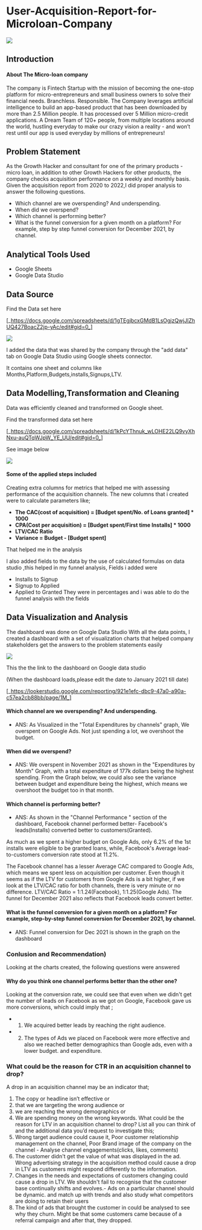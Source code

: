 # User-Acquisition-Report-for-Microloan-Company

![](user_acquisition.jpg)


## Introduction

#### About The Micro-loan company
The company is Fintech Startup with the mission of becoming the one-stop platform for micro-entrepreneurs and small business owners to solve their financial needs. Branchless. Responsible. The Company leverages artificial intelligence to build an app-based product that has been downloaded by more than 2.5 Million people. It has processed over 5 Million micro-credit applications. A Dream Team of 120+ people, from multiple locations around the world, hustling everyday to make our crazy vision a reality - and won’t rest until our app is used everyday by millions of entrepreneurs!


## Problem Statement
As the Growth Hacker and consultant for one of the primary products - micro loan, in addition to other Growth Hackers for other products, the company checks acquisition performance on a weekly and monthly basis. Given the acquisition report from 2020 to 2022,I did proper analysis to answer the following questions.


- Which channel are we overspending? And underspending.
- When did we overspend?
- Which channel is performing better?
- What is the funnel conversion for a given month on a platform? For example, step by step funnel conversion for December 2021, by channel.

## Analytical Tools Used
- Google Sheets
- Google Data Studio

## Data Source
Find the Data set here

[_https://docs.google.com/spreadsheets/d/1gTEgjbcxGMdB1LsOgjzQwjJlZhUQ427BoacZ2jp-yAc/edit#gid=0_]

![](microloan_company_excel_data.JPG)

I added the data that was shared by the company through the "add data" tab on Google Data Studio using Google sheets connector.

It contains one sheet and columns like Months,Platform,Budgets,installs,Signups,LTV. 


## Data Modelling,Transformation and Cleaning
Data was efficiently cleaned and transformed on Google sheet.


Find the transformed data set here

[_https://docs.google.com/spreadsheets/d/1kPcYThnuk_wLOHE22LQ9vyXhNxu-auQTqWJpW_YE_UU/edit#gid=0_]

See image below

![](microloan_transformed_data.JPG)

#### Some of the applied steps included
Creating extra columns for metrics that helped me with assessing performance of the acquisition channels. The new columns that i created were to calculate parameters like;
- **The CAC(cost of acquisition) = [Budget spent/No. of Loans granted] * 1000**
- **CPA(Cost per acquisition) =  [Budget spent/First time Installs] * 1000**
- **LTV/CAC Ratio** 
- **Variance = Budget - [Budget spent]**

That helped me in the analysis

I also added fields to the data by the use of calculated formulas on data studio ,this helped in my funnel analysis,
Fields i added were
- Installs to Signup
- Signup to Applied
- Applied to Granted
They were in percentages and i was able to do the funnel analysis with the fields


## Data Visualization and Analysis
The dashboard was done on Google Data Studio
With all the data points, I created a dashboard with a set of visualization charts that helped company stakeholders get the answers to the problem statements easily

![](data_visualization.png)

This the the link to the dashboard on Google data studio 

(When the dashboard loads,please edit the date to January 2021 till date)

[_https://lookerstudio.google.com/reporting/921e1efc-dbc9-47a0-a90a-c57ea2cb88bb/page/1M_]

#### Which channel are we overspending? And underspending.
- ANS: As Visualized in the "Total Expenditures by channels" graph, We overspent on Google Ads. Not just spending a lot, we overshoot the budget.


#### When did we overspend?
- ANS: We overspent in November 2021 as shown in the "Expenditures by Month" Graph, with a total expenditure of 177k dollars being the highest spending.
From the Graph below, we could also see the variance between budget and expenditure being the highest, which means we overshoot the budget too in that month.


#### Which channel is performing better?
- ANS:  As shown in the "Channel Performance " section of the dashboard, Facebook channel performed better-
Facebook's leads(Installs) converted better to customers(Granted).

As much as we spent a higher budget on Google Ads, only 6.2% of the 1st installs were eligible to be granted loans, while, Facebook's Average lead-to-customers conversion rate stood at 11.2%.

The Facebook channel has a lesser Average CAC compared to Google Ads, which means we spent less on acquisition per customer.
Even though it seems as if the LTV for customers from Google Ads is a bit higher, if we look at the LTV/CAC ratio for both channels, there is very minute or no difference.
LTV/CAC Ratio = 1:1.24(Facebook), 1:1.25(Google Ads).
The funnel for December 2021 also reflects that Facebook leads convert better.

#### What is the funnel conversion for a given month on a platform? For example, step-by-step funnel conversion for December 2021, by channel.
- ANS: Funnel conversion for Dec 2021 is shown in the graph on the dashboard




### Conlusion and Recommendation)

Looking at the charts created, the following questions were answered

#### Why do you think one channel performs better than the other one?
Looking at the conversion rate, we could see that even when we didn't get the number of leads on Facebook as we got on Google, Facebook gave us more conversions, which could imply that ;
- 1. We acquired better leads by reaching the right audience.
- 2. The types of Ads we placed on Facebook were more effective
and also we reached better demographics than Google ads, even with a lower budget. and expenditure.


### What could be the reason for CTR in an acquisition channel to drop?
A drop in an acquisition channel may be an indicator that;
1. The copy or headline isn’t effective or
2. that we are targeting the wrong audience or
3. we are reaching the wrong demographics or
4. We are spending money on the wrong keywords.
What could be the reason for LTV in an acquisition channel to drop? List all you can think of and the additional data you’d request to investigate this;
1. Wrong target audience could cause it, Poor customer relationship management on the channel, Poor Brand image of the company on the channel - Analyse channel engagements(clicks, likes, comments)
2. The customer didn't get the value of what was displayed in the ad.
Wrong advertising strategy in the acquisition method could cause a drop in LTV as customers might respond differently to the information.
3. Changes in the needs and expectations of customers changing could cause a drop in LTV. We shouldn't fail to recognise that the customer base continually shifts and evolves.- Ads on a particular channel should be dynamic.
and match up with trends and also study what competitors are doing to retain their users
4. The kind of ads that brought the customer in could be analysed to see why they churn. Might be that some customers came because of a referral campaign and after that, they dropped.
